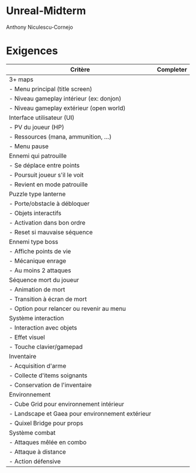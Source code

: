 # Unreal-Midterm
Anthony Niculescu-Cornejo

# Exigences 
| Critère                                  | Completer |
|------------------------------------------|-------:|
| 3+ maps                                  |      |
| - Menu principal (title screen)          |         |
| - Niveau gameplay intérieur (ex: donjon) |         |
| - Niveau gameplay extérieur (open world) |         |
| Interface utilisateur (UI)              |      |
| - PV du joueur (HP)                     |         |
| - Ressources (mana, ammunition, …)      |         |
| - Menu pause                             |         |
| Ennemi qui patrouille                   |      |
| - Se déplace entre points               |         |
| - Poursuit joueur s'il le voit          |         |
| - Revient en mode patrouille            |         |
| Puzzle type lanterne                     |       |
| - Porte/obstacle à débloquer            |         |
| - Objets interactifs                    |         |
| - Activation dans bon ordre             |         |
| - Reset si mauvaise séquence            |         |
| Ennemi type boss                         |      |
| - Affiche points de vie                 |         |
| - Mécanique enrage                      |         |
| - Au moins 2 attaques                   |         |
| Séquence mort du joueur                  |      |
| - Animation de mort                      |         |
| - Transition à écran de mort            |         |
| - Option pour relancer ou revenir au menu|         |
| Système interaction                      |      |
| - Interaction avec objets                |         |
| - Effet visuel                          |         |
| - Touche clavier/gamepad                |         |
| Inventaire                               |      |
| - Acquisition d'arme                     |         |
| - Collecte d'items soignants             |         |
| - Conservation de l'inventaire           |         |
| Environnement                            |      |
| - Cube Grid pour environnement intérieur |         |
| - Landscape et Gaea pour environnement extérieur|         |
| - Quixel Bridge pour props               |         |
| Système combat                           |      |
| - Attaques mêlée en combo               |         |
| - Attaque à distance                    |         |
| - Action défensive                      |         |
